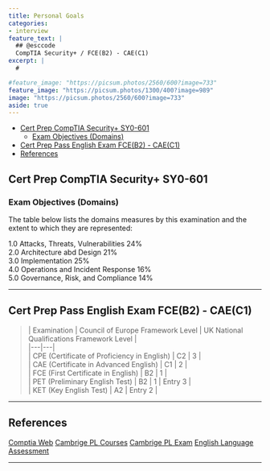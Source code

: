 ```yaml
---
title: Personal Goals
categories:
- interview
feature_text: |
  ## @esccode
  CompTIA Security+ / FCE(B2) - CAE(C1)
excerpt: |
  # 

#feature_image: "https://picsum.photos/2560/600?image=733"
feature_image: "https://picsum.photos/1300/400?image=989"
image: "https://picsum.photos/2560/600?image=733"
aside: true
---
```


- [Cert Prep CompTIA Security+ SY0-601](#cert-prep-comptia-security-sy0-601)
  - [Exam Objectives (Domains)](#exam-objectives-domains)
- [Cert Prep Pass English Exam FCE(B2) - CAE(C1)](#cert-prep-pass-english-exam-fceb2---caec1)
- [References](#references)

## Cert Prep CompTIA Security+ SY0-601

### Exam Objectives (Domains)

The table below lists the domains measures by this examination and the extent to which they are represented:  

1.0 Attacks, Threats, Vulnerabilities 24%  
2.0 Architecture abd Design 21%  
3.0 Implementation 25%  
4.0 Operations and Incident Response 16%  
5.0 Governance, Risk, and Compliance 14%  

---

## Cert Prep Pass English Exam FCE(B2) - CAE(C1)

> | Examination | Council of Europe Framework Level | UK National Qualifications Framework Level |  
|---|---|  
| CPE (Certificate of Proficiency in English) | C2 | 3 |  
| CAE (Certificate in Advanced English) | C1 | 2 |  
| FCE (First Certificate in English) | B2 | 1 |  
| PET (Preliminary English Test) | B2 | 1 | Entry 3 |  
| KET (Key English Test) | A2 | Entry 2 |

---

## References

[Comptia Web](https://www.comptia.org/certifications/security)
[Cambrige PL Courses](https://cambridge.pl/cennik/)
[Cambrige PL Exam](http://egzaminy-cambridge.pl/cennik-egzaminow/)
[English Language Assessment](https://www.cambridgeenglish.org/)

---
